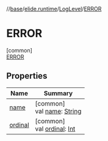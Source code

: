 //[base](../../../../index.md)/[elide.runtime](../../index.md)/[LogLevel](../index.md)/[ERROR](index.md)

# ERROR

[common]\
[ERROR](index.md)

## Properties

| Name | Summary |
|---|---|
| [name](../../../elide.util/-encoding/-b-a-s-e64/index.md#-372974862%2FProperties%2F-1416663450) | [common]<br>val [name](../../../elide.util/-encoding/-b-a-s-e64/index.md#-372974862%2FProperties%2F-1416663450): [String](https://kotlinlang.org/api/latest/jvm/stdlib/kotlin/-string/index.html) |
| [ordinal](../../../elide.util/-encoding/-b-a-s-e64/index.md#-739389684%2FProperties%2F-1416663450) | [common]<br>val [ordinal](../../../elide.util/-encoding/-b-a-s-e64/index.md#-739389684%2FProperties%2F-1416663450): [Int](https://kotlinlang.org/api/latest/jvm/stdlib/kotlin/-int/index.html) |
